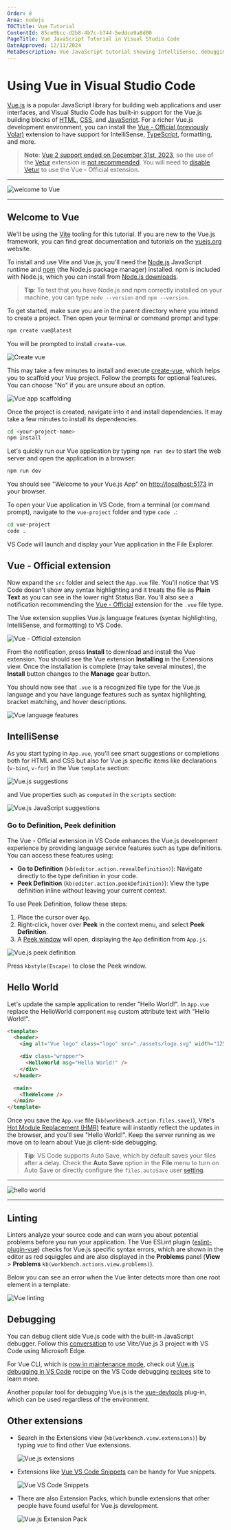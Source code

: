 ```yaml
---
Order: 8
Area: nodejs
TOCTitle: Vue Tutorial
ContentId: 85ce0bcc-d2b8-4b7c-b744-5eddce9a8d00
PageTitle: Vue JavaScript Tutorial in Visual Studio Code
DateApproved: 12/11/2024
MetaDescription: Vue JavaScript tutorial showing IntelliSense, debugging, and code navigation support in the Visual Studio Code editor.
---
```

# Using Vue in Visual Studio Code

[Vue.js](https://vuejs.org/) is a popular JavaScript library for building web applications and user interfaces, and Visual Studio Code has built-in support for the Vue.js building blocks of [HTML](/docs/languages/html.md), [CSS](/docs/languages/css.md), and [JavaScript](/docs/languages/javascript.md). For a richer Vue.js development environment, you can install the [Vue - Official (previously Volar)](https://marketplace.visualstudio.com/items?itemName=Vue.volar) extension to have support for IntelliSense, [TypeScript](/docs/languages/typescript), formatting, and more.

>**Note**: [Vue 2 support ended on December 31st, 2023](https://v2.vuejs.org/lts/), so the use of the [Vetur](https://marketplace.visualstudio.com/items?itemName=octref.vetur) extension is [not recommended](https://github.com/vuejs/vetur/discussions/3378). You will need to [disable Vetur](https://vuejs.org/guide/typescript/overview.html#ide-support) to use the Vue - Official extension.

---

![welcome to Vue](images/vuejs/welcome-to-vue.png)

---

## Welcome to Vue

We'll be using the [Vite](https://vitejs.dev/) tooling for this tutorial. If you are new to the Vue.js framework, you can find great documentation and tutorials on the [vuejs.org](https://vuejs.org) website.

To install and use Vite and Vue.js, you'll need the [Node.js](https://nodejs.org/) JavaScript runtime and [npm](https://www.npmjs.com/) (the Node.js package manager) installed. npm is included with Node.js, which you can install from [Node.js downloads](https://nodejs.org/en/download/).

>**Tip**: To test that you have Node.js and npm correctly installed on your machine, you can type `node --version` and `npm --version`.

To get started, make sure you are in the parent directory where you intend to create a project. Then open your terminal or command prompt and type:

```bash
npm create vue@latest
```

You will be prompted to install `create-vue`.

![Create vue](images/vuejs/create-vue.png)

This may take a few minutes to install and execute [create-vue](https://github.com/vuejs/create-vue), which helps you to scaffold your Vue project. Follow the prompts for optional features. You can choose "No" if you are unsure about an option.

![Vue app scaffolding](images/vuejs/vue-app-scaffolding.png)

Once the project is created, navigate into it and install dependencies. It may take a few minutes to install its dependencies.

```bash
cd <your-project-name>
npm install
```

Let's quickly run our Vue application by typing `npm run dev` to start the web server and open the application in a browser:

```bash
npm run dev
```

You should see "Welcome to your Vue.js App" on [http://localhost:5173](http://localhost:5173) in your browser.

To open your Vue application in VS Code, from a terminal (or command prompt), navigate to the `vue-project` folder and type `code .`:

```bash
cd vue-project
code .
```

VS Code will launch and display your Vue application in the File Explorer.

## Vue - Official extension

Now expand the `src` folder and select the `App.vue` file. You'll notice that VS Code doesn't show any syntax highlighting and it treats the file as **Plain Text** as you can see in the lower right Status Bar. You'll also see a notification recommending the [Vue - Official](https://marketplace.visualstudio.com/items?itemName=Vue.volar) extension for the `.vue` file type.

The Vue extension supplies Vue.js language features (syntax highlighting, IntelliSense, and formatting) to VS Code.

![Vue - Official extension](images/vuejs/vue-extension.png)

From the notification, press **Install** to download and install the Vue extension. You should see the Vue extension **Installing** in the Extensions view. Once the installation is complete (may take several minutes), the **Install** button changes to the **Manage** gear button.

You should now see that `.vue` is a recognized file type for the Vue.js language and you have language features such as syntax highlighting, bracket matching, and hover descriptions.

![Vue language features](images/vuejs/vue-language-features.png)

## IntelliSense

As you start typing in `App.vue`, you'll see smart suggestions or completions both for HTML and CSS but also for Vue.js specific items like declarations (`v-bind`, `v-for`) in the Vue `template` section:

![Vue.js suggestions](images/vuejs/suggestions.png)

and Vue properties such as `computed` in the `scripts` section:

![Vue.js JavaScript suggestions](images/vuejs/javascript-suggestions.png)

### Go to Definition, Peek definition

The Vue - Official extension in VS Code enhances the Vue.js development experience by providing language service features such as type definitions. You can access these features using:

- **Go to Definition** (`kb(editor.action.revealDefinition)`): Navigate directly to the type definition in your code.
- **Peek Definition** (`kb(editor.action.peekDefinition)`): View the type definition inline without leaving your current context.

To use Peek Definition, follow these steps:
1. Place the cursor over `App`.
2. Right-click, hover over **Peek** in the context menu, and select **Peek Definition**.
3. A [Peek window](/docs/editor/editingevolved.md#peek) will open, displaying the `App` definition from `App.js`.

![Vue.js peek definition](images/vuejs/peek-definition.png)

Press `kbstyle(Escape)` to close the Peek window.

## Hello World

Let's update the sample application to render "Hello World!". In `App.vue` replace the HelloWorld component `msg` custom attribute text with "Hello World!".

```html
<template>
  <header>
    <img alt="Vue logo" class="logo" src="./assets/logo.svg" width="125" height="125" />

    <div class="wrapper">
      <HelloWorld msg="Hello World!" />
    </div>
  </header>

  <main>
    <TheWelcome />
  </main>
</template>
```

Once you save the `App.vue` file (`kb(workbench.action.files.save)`), Vite's [Hot Module Replacement (HMR)](https://vite.dev/guide/features.html#hot-module-replacement) feature will instantly reflect the updates in the browser, and you'll see "Hello World!". Keep the server running as we move on to learn about Vue.js client-side debugging.


>**Tip**: VS Code supports Auto Save, which by default saves your files after a delay. Check the **Auto Save** option in the **File** menu to turn on Auto Save or directly configure the `files.autoSave` user [setting](/docs/getstarted/settings.md).

---

![hello world](images/vuejs/hello-world.png)

---

## Linting

Linters analyze your source code and can warn you about potential problems before you run your application. The Vue ESLint plugin ([eslint-plugin-vue](https://eslint.vuejs.org/)) checks for Vue.js specific syntax errors, which are shown in the editor as red squiggles and are also displayed in the **Problems** panel (**View** > **Problems** `kb(workbench.actions.view.problems)`).

Below you can see an error when the Vue linter detects more than one root element in a template:

![Vue linting](images/vuejs/vue-linting.png)

## Debugging

You can debug client side Vue.js code with the built-in JavaScript debugger. Follow this [conversation](https://github.com/vitejs/vite/discussions/4065#discussioncomment-1359932) to use Vite/Vue.js 3 project with VS Code using Microsoft Edge.

For Vue CLI, which is [now in maintenance mode](https://vuejs.org/guide/scaling-up/tooling#vue-cli), check out [Vue.js debugging in VS Code](https://github.com/microsoft/vscode-recipes/tree/main/vuejs-cli) recipe on the VS Code debugging [recipes](https://github.com/microsoft/vscode-recipes) site to learn more.

Another popular tool for debugging Vue.js is the [vue-devtools](https://devtools.vuejs.org/) plug-in, which can be used regardless of the environment.

## Other extensions

- Search in the Extensions view (`kb(workbench.view.extensions)`) by typing _vue_ to find other Vue extensions.

  ![Vue.js extensions](images/vuejs/vue-extensions.png)

- Extensions like [Vue VS Code Snippets](https://marketplace.visualstudio.com/items?itemName=sdras.vue-vscode-snippets) can be handy for Vue snippets.

  ![Vue VS Code Snippets](images/vuejs/vue-vscode-snippets.png)

- There are also Extension Packs, which bundle extensions that other people have found useful for Vue.js development.

  ![Vue.js Extension Pack](images/vuejs/vue-extension-pack.png)
